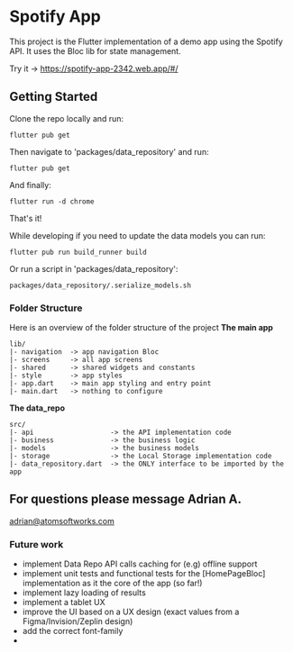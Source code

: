 
# Spotify App

This project is the Flutter implementation of a demo app using the Spotify API.
It uses the Bloc lib for state management.

Try it -> https://spotify-app-2342.web.app/#/
## Getting Started

Clone the repo locally and run:

```
flutter pub get
```
Then navigate to 'packages/data_repository' and run:
```
flutter pub get
```
And finally:
```
flutter run -d chrome
```
That's it!

While developing if you need to update the data models you can run:
```
flutter pub run build_runner build
```
Or run a script in 'packages/data_repository':
```
packages/data_repository/.serialize_models.sh
```

### Folder Structure
Here is an overview of the folder structure of the project
**The main app**
```
lib/
|- navigation  -> app navigation Bloc 
|- screens     -> all app screens
|- shared      -> shared widgets and constants
|- style       -> app styles 
|- app.dart    -> main app styling and entry point
|- main.dart   -> nothing to configure
```
**The data_repo**
```
src/
|- api                   -> the API implementation code
|- business              -> the business logic
|- models                -> the business models
|- storage               -> the Local Storage implementation code 
|- data_repository.dart  -> the ONLY interface to be imported by the app

```

## For questions please message Adrian A.
adrian@atomsoftworks.com

### Future work
- implement Data Repo API calls caching for (e.g) offline support
- implement unit tests and functional tests for the [HomePageBloc] implementation as it the core of the app (so far!)
- implement lazy loading of results 
- implement a tablet UX
- improve the UI based on a UX design (exact values from a Figma/Invision/Zeplin design)
- add the correct font-family 
- 